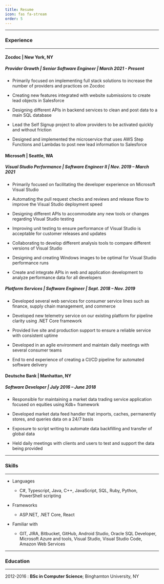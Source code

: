 ```yaml
---
title: Resume
icon: fas fa-stream
order: 5
---
```


---

### Experience

---

#### Zocdoc | New York, NY

##### Provider Growth | Senior Software Engineer | March 2021 - Present

  * Primarily focused on implementing full stack solutions to increase the number of providers and practices on Zocdoc

  * Creating new features integrated with website submissions to create lead objects in Salesforce

  * Designing different APIs in backend services to clean and post data to a main SQL database
  
  * Lead the Self Signup project to allow providers to be activated quickly and without friction

  * Designed and implemented the microservice that uses AWS Step Functions and Lambdas to post new lead information to Salesforce


#### Microsoft | Seattle, WA

##### Visual Studio Performance | Software Engineer II | Nov. 2019 – March 2021
  
  *  Primarily focused on facilitating the developer experience on Microsoft Visual Studio

  *  Automating the pull request checks and reviews and release flow to improve the Visual Studio deployment speed

  *  Designing different APIs to accommodate any new tools or changes regarding Visual Studio testing

  *  Improving unit testing to ensure performance of Visual Studio is acceptable for customer releases and updates

  *  Collaborating to develop different analysis tools to compare different versions of Visual Studio

  *  Designing and creating Windows images to be optimal for Visual Studio performance runs

  *  Create and integrate APIs in web and application development to analyze performance data for all developers

##### Platform Services | Software Engineer | Sept. 2018 – Nov. 2019

  *  Developed several web services for consumer service lines such as finance, supply chain management, and commerce

  *  Developed new telemetry service on our existing platform for pipeline clarity using .NET Core framework

  *  Provided live site and production support to ensure a reliable service with consistent uptime 

  *  Developed in an agile environment and maintain daily meetings with several consumer teams

  *  End to end experience of creating a CI/CD pipeline for automated software delivery

#### Deutsche Bank | Manhattan, NY
##### Software Developer | July 2016 – June 2018

  *  Responsible for maintaining a market data trading service application focused on equities using Kdb+ framework

  *  Developed market data feed handler that imports, caches, permanently stores, and queries data on a 24/7 basis

  *  Exposure to script writing to automate data backfilling and transfer of global data

  *  Held daily meetings with clients and users to test and support the data being provided

---

### Skills

---

* Languages
  * C#, Typescript, Java, C++, JavaScript, SQL, Ruby, Python, PowerShell scripting

* Frameworks
  * ASP.NET, .NET Core, React

* Familiar with
  * GIT, JIRA, Bitbucket, GitHub, Android Studio, Oracle SQL Developer, Microsoft Azure and tools, Visual Studio, Visual Studio Code, Amazon Web Services

--- 

### Education

---
2012-2016
:   **BSc in Computer Science**; Binghamton University, NY
